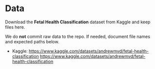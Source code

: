 # Data

Download the **Fetal Health Classification** dataset from Kaggle and keep files here.

We do **not** commit raw data to the repo. If needed, document file names and expected paths below.

- Kaggle: https://www.kaggle.com/datasets/andrewmvd/fetal-health-classification
https://www.kaggle.com/datasets/andrewmvd/fetal-health-classification